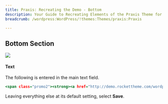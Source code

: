 ```yaml
---
title: Praxis: Recreating the Demo - Bottom
description: Your Guide to Recreating Elements of the Praxis Theme for WordPress
breadcrumb: /wordpress:WordPress/!themes:Themes/praxis:Praxis

---
```


Bottom Section
-----

![][demo]

#### Text

The following is entered in the main text field.

~~~ .html
<span class="promo2"><strong><a href="http://demo.rockettheme.com/wordpress/wp_praxis/tutorials/">More Details:</a></strong> Help guides are available to assist in the setup of Praxis.</span>
~~~

Leaving everything else at its default setting, select **Save**.

[demo]: assets/demo_10.jpeg